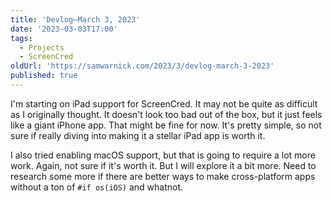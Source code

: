 ```yaml
---
title: 'Devlog—March 3, 2023'
date: '2023-03-03T17:00'
tags:
  - Projects
  - ScreenCred
oldUrl: 'https://samwarnick.com/2023/3/devlog-march-3-2023'
published: true
---
```


I'm starting on iPad support for ScreenCred. It may not be quite as difficult as I originally thought. It doesn't look too bad out of the box, but it just feels like a giant iPhone app. That might be fine for now. It's pretty simple, so not sure if really diving into making it a stellar iPad app is worth it.

I also tried enabling macOS support, but that is going to require a lot more work. Again, not sure if it's worth it. But I will explore it a bit more. Need to research some more if there are better ways to make cross-platform apps without a ton of `#if os(iOS)` and whatnot.
